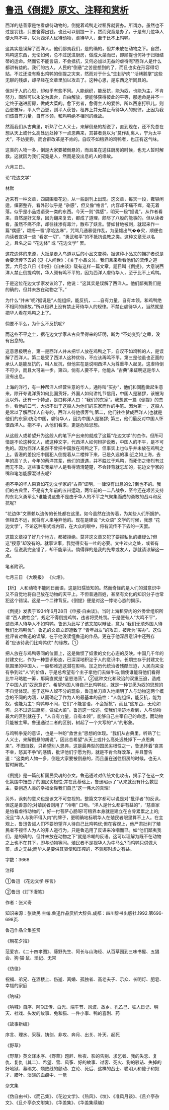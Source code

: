 # [鲁迅《倒提》原文、注释和赏析](https://www.vrrw.net/wx/9744.html)

西洋的慈善家是怕看虐待动物的，倒提着鸡鸭走过租界就要办。所谓办，虽然也不过是罚钱，只要舍得出钱，也还可以倒提一下，然而究竟是办了。于是有几位华人便大鸣不平，以为西洋人优待动物，虐待华人，至于比不上鸡鸭。

这其实是误解了西洋人。他们鄙夷我们，是的确的，但并未放在动物之下。自然，鸡鸭这东西，无论如何，总不过送进厨房，做成大菜而已，即顺提也何补于归根结蒂的运命。然而它不能言语，不会抵抗，又何必加以无益的虐待呢?西洋人是什么都讲有益的。我们的古人，人民的“倒悬”之苦是想到的了，而且也实在形容得切贴，不过还没有察出鸡鸭的倒提之灾来，然而对于什么“生刲驴肉”“活烤鹅掌”这些无聊的残虐，却早经在文章里加以攻击了。这种心思，是东西之所同具的。

但对于人的心思，却似乎有些不同。人能组织，能反抗，能为奴，也能为主，不肯努力，固然可以永沦为舆台，自由解放，便能够获得彼此的平等，那运命是并不一定终于送进厨房，做成大菜的。愈下劣者，愈得主人的爱怜，所以西崽打叭儿，则西崽被斥，平人忤西崽，则平人获咎，租界上并无禁止苛待华人的规律，正因为我们该自有力量，自有本领，和鸡鸭绝不相同的缘故。

然而我们从古典里，听熟了仁人义士，来解倒悬的胡说了，直到现在，还不免总在想从天上或什么高处远处掉下一点恩典来，其甚者竟以为“莫作乱离人，宁为太平犬”，不妨变狗，而合群改革是不肯的。自叹不如租界的鸡鸭者，也正有这气味。

这类的人物一多，倒是大家要被倒悬的，而且虽在送往厨房的时候，也无人暂时解救。这就因为我们究竟是人，然而是没出息的人的缘故。

六月三日。

论“花边文学”

林默

近来有一种文章，四周围着花边，从一些副刊上出现。这文章，每天一段，雍容闲适，缜密整齐，看外形似乎是 “杂感”，但又像“格言”，内容却不痛不痒，毫无着落。似乎是小品或语录一类的东西。今天一则“偶感”，明天一段“据说”，从作者看来，自然是好文章，因为翻来复去，都成了道理，颇尽了八股的能事的。但从读者看，虽然不痛不痒，却往往渗有毒汁，散布了妖言。譬如甘地被刺，就起来作一篇“偶感”，颂扬一番“摩哈达麻”，咒骂几通暴徒作乱，为圣雄出气��灾，顺便也向读者宣讲一些 “看定一切”，“勇武和平”的不抵抗说教之类。这种文章无以名之，且名之曰 “花边体” 或 “花边文学” 罢。

这花边体的来源，大抵是走入鸟道以后的小品文变种。据这种小品文的拥护者说是会要流传下去的 (见《人间世》：《关于小品文》)。我们且来看看他们的流传之道罢。六月念八日《申报》《自由谈》载有这样一篇文章，题目叫《倒提》。大意说西洋人禁止倒提鸡鸭，华人颇有鸣不平的，因为西洋人虐待华人，至于比不上鸡鸭。

于是这位花边文学家发议论了，他说：“这其实是误解了西洋人。他们鄙夷我们是的确的，但并未放在动物之下。”

为什么“并未”呢?据说是“人能组织，能反抗，……自有力量，自有本领，和鸡鸭绝不相同的缘故。”所以租界上没有禁止苛待华人的规律。不禁止虐待华人，当然就是把华人看在鸡鸭之上了。

倘要不平么，为什么不反抗呢?

而这些不平之士，据花边文学家从古典里得来的证明，断为 “不妨变狗”之辈，没有出息的。

这意思极明白，第一是西洋人并未把华人放在鸡鸭之下，自叹不如鸡鸭的人，是误解了西洋人。第二是受了西洋人这种优待，不应该再鸣不平。第三是他虽也正面的承认人是能反抗的，叫人反抗，但他实在是说明西洋人为尊重华人起见，这虐待倒不可少，而且大可进一步。第四，倘有人要不平，他能从 “古典”来证明这是华人没有出息。

上海的洋行，有一种帮洋人经营生意的华人，通称叫“买办”，他们和同胞做起生意来，除开夸说洋货如何比国货好，外国人如何讲礼节信用，中国人是猪猡，该被淘汰以外，还有一个特点，是口称洋人曰：“我们的东家”。我想这一篇《倒提》的杰作，看他的口气，大抵不出于这般人为他们的东家而作的手笔。因为第一，这般人是常以了解西洋人自夸的，西洋人待他很客气;第二，他们往往赞成西洋人(也就是他们的东家)统治中国，虐待华人，因为中国人是猪猡; 第三，他们最反对中国人怀恨西洋人。抱不平，从他们看来，更是危险思想。

从这般人或希望升为这般人的笔下产出来的就成了这篇“花边文学”的杰作。但所可惜是不论这种文人，或这种文字，代西洋人如何辩护说教，中国人的不平，是不可免的。因为西洋人虽然不曾把中国放在鸡鸭之下，但事实上也似乎并未放在鸡鸭之上。香港的差投把中国犯人倒提着从二楼摔下来，已是久远的事;近之如上海，去年的高丫头，今年的蔡洋其辈，他们的遭遇，并不胜过于鸡鸭，而死伤之惨烈有过而无不及。这些事实我辈华人是看得清清楚楚，不会转背就忘却的，花边文学家的嘴和笔怎能朦混过去呢?

抱不平的华人果真如花边文学家的“古典”证明，一律没有出息的么?倒也不的。我们的古典里，不是有九年前的五卅运动，两年前的一二八战争，至今还在艰苦支持的东北义勇军么?谁能说这些不是由于华人的不平之气聚集而成的勇敢的战斗和反抗呢?

“花边体”文章赖以流传的长处都在这里。如今虽然在流传着，为某些人们所拥护。但相去不远，就将有人来唾弃他的。现在是建设 “大众语” 文学的时候，我想 “花边文学”，不论这种形式或内容，在大众的眼中，将有流传不下去的一天罢。

这篇文章投了好几个地方，都被拒绝。莫非这文章又犯了要报私仇的嫌疑么?但这“授意”却没有的。就事论事，我觉得实有一吐的必要。文中过火之处，或者有之，但说我完全错了，却不能承认。倘得罪的是我的先辈或友人，那就请谅解这一点。

笔者附识。

七月三日 《大晚报》 《火炬》。



【析】 人和动物不能同日而语，这是妇孺皆知的。然而奇怪的是人们的潜意识中又不自觉地将自己放在动物的天平上。不但普通百姓，甚至有文化的知识分子也常犯这个错误。这是一个二律背反。《倒提》便是对这一悖论心态的揭示。

《倒提》发表于1934年6月28日《申报·自由谈》。当时上海租界内的外侨曾组织所谓 “西人救牲会”，规定不得倒提鸡鸭，违者将受处罚。于是便有人“大鸣不平”，谴责洋人待华人不如鸡鸭。鲁迅为此写了该文加以辩证，意为 “我们无须外国人待我们比鸡鸭优”。鲁迅的文章立即遭致了 “青年战友”的攻击，被斥为“买办”。这位批评者对鲁迅的误解，在于他没读懂鲁迅的作品，更在于他深层意识中还残存着“应该待我们比鸡鸭优” 的缘故。①

把人放在与鸡鸭等同的位置上，这是做惯了奴隶的文化心态的反映。中国几千年的封建文化，作为一种意识形态，已深深地积淀于人的意识中。长期生存于封建文化氛围里的中国人，一般都难逃这潜在影响。加之历代统治者残酷压迫，人民向来没有争到过“人”的价值，于是总希望有个主子拿他们去做牛马;倘使谁能将他们看得比牛马略胜一筹，那简直就是“皇恩浩荡”。②这种文化和政治的双重压迫，造成了中国人的“奴隶意识”。希望外国人待自己比鸡鸭优，就是一种甘愿为奴的思想的不自觉体现。鉴于这种人奴不分的现象，鲁迅单刀直入地阐明了人与动物这两个概念的不同的内涵，从而确定了作为人的最基本的品性：“人能组织，能反抗，能为奴，也能为主”; 鸡鸭却不同，它们“不能言语，不会抵抗”，而且“这东西，无论如何，总不过送进厨房，做成大菜”。鲁迅这一论述，使我们清楚地看到，人与动物最大的区别就在于，“人自有力量，自有本领”，能够自己主宰自己的命运，而动物只能被主宰。鲁迅通过二者的区别，树起了一个大写的“人”的形象。

与鸡鸭争宠的意识，也是一种盼“救世主”思想的体现。“我们从古典里，听熟了仁人义士，来解倒悬的胡说”，因此总希望“从天上或什么高处远处掉下一点恩典来”。不图自救，只希望别人恩典，这是最典型的国民劣根性之一，鲁迅怀着“哀其不幸，怒其不争”的感情，批评他们宁愿为狗，就是不肯合群改革，并且警告道：“这类的人物一多，倒是大家要被倒悬的，而且虽在送往厨房的时候，也无人暂时解救。”

《例提》是一篇剖析国民灵魂的杂文。鲁迅通过对传统文化攻击，揭示了在这一文化氛围中扭曲了的国民劣根性;并在此基础上，鲁迅昭示了“从来就没有什么救世主，要创造人类的幸福全靠我们自己”这一伟大的真理!

另外，讽刺的意义也是该文不可忽视的。整篇文字都可以说是对“批评者”的反讽，但这是善意的;对殖民者则用了 “冷嘲” 口吻。“洋人是什么都讲有益的”，“慈善家是怕看虐待动物的”，好一付菩萨心肠呀!可租界本身就是建立在白骨累累之上的;况且“华人与狗不得入内”的牌子，更明确地标明华人在殖民者眼里算不上人。在主观上，鲁迅告诫人们不要盼望洋人待自己比鸡鸭优;但在客观上，他严肃批判了殖民者不视华人为人的非人道行为，只是鲁迅用了反语来冷嘲而已。如“他们鄙夷我们，是的确的，但并未放在动物之下”就是冷嘲的反语。这可以理解为既不在动物之上也不在其下，即与动物等同。殖民者不是视华人为牛马么?而鸡鸭只供做大菜，虐之无益;而华人是要供其驱使和压榨的，不驯服时虐之有益。

字数：3668

注释

①鲁迅 《花边文学·序言》

②鲁迅《灯下漫笔》

作者：张义奇

知识来源：张效民 主编.鲁迅作品赏析大辞典.成都：四川辞书出版社.1992.第696-698页.

鲁迅作品全集鉴赏

《朝花夕拾》

范爱农、《二十四孝图》、藤野先生、阿长与山海经、从百草园到三味书屋、五猖会、狗·猫·鼠、琐记、无常

《仿徨》

祝福、弟兄、在酒楼上、伤逝、离婚、孤独者、高老夫子、示众、长明灯、肥皂、幸福的家庭

《呐喊》

《呐喊》自序、阿Q正传、白光、端午节、风波、故乡、孔乙己、狂人日记、明天、社戏、头发的故事、兔和猫、一件小事、鸭的喜剧、药

《故事新编》

序言、理水、采薇、铸剑、非攻、奔月、出关、补天、起死

《野草》

《野草》英文译本序、《野草》题辞、秋夜、影的告别、求乞者、我的失恋、复仇、复仇〔其二〕、希望、雪、风筝、好的故事、过客、死火、狗的驳诘、失掉的好地狱、墓碣文、颓败线的颤动、立论、死后、这样的战士、聪明人和傻子和奴才、腊叶、淡淡的血痕中、一觉

杂文集

《伪自由书》、《而己集》、《花边文学》、《热风》、《坟》、《准风月谈》、《且介亭杂文》、《且介亭杂文附集》、《华盖集》、《华盖集续编》

